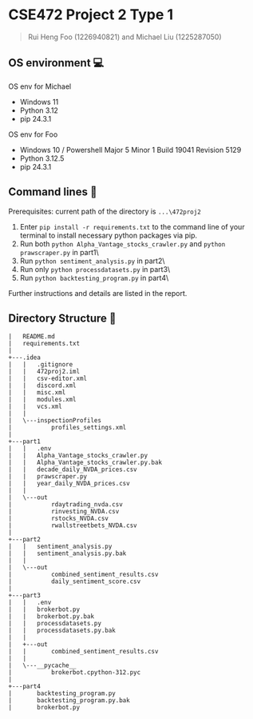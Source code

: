 ﻿# CSE472 Project 2 Type 1
> Rui Heng Foo (1226940821) and Michael Liu (1225287050)

## OS environment :computer:
OS env for Michael
- Windows 11 
- Python 3.12
- pip 24.3.1

OS env for Foo
- Windows 10 / Powershell Major 5 Minor 1 Build 19041 Revision 5129
- Python 3.12.5
- pip 24.3.1

## Command lines :bookmark_tabs:
Prerequisites: current path of the directory is `...\472proj2`

1. Enter `pip install -r requirements.txt` to the command line of your terminal to install necessary python packages via pip.
2. Run both `python Alpha_Vantage_stocks_crawler.py` and `python prawscraper.py` in part1\
3. Run `python sentiment_analysis.py` in part2\
4. Run only `python processdatasets.py` in part3\
5. Run `python backtesting_program.py` in part4\

Further instructions and details are listed in the report.

## Directory Structure :deciduous_tree:
```
|   README.md
|   requirements.txt
|   
+---.idea
|   |   .gitignore
|   |   472proj2.iml
|   |   csv-editor.xml
|   |   discord.xml
|   |   misc.xml
|   |   modules.xml
|   |   vcs.xml
|   |   
|   \---inspectionProfiles
|           profiles_settings.xml
|           
+---part1
|   |   .env
|   |   Alpha_Vantage_stocks_crawler.py
|   |   Alpha_Vantage_stocks_crawler.py.bak
|   |   decade_daily_NVDA_prices.csv
|   |   prawscraper.py
|   |   year_daily_NVDA_prices.csv
|   |   
|   \---out
|           rdaytrading_nvda.csv
|           rinvesting_NVDA.csv
|           rstocks_NVDA.csv
|           rwallstreetbets_NVDA.csv
|           
+---part2
|   |   sentiment_analysis.py
|   |   sentiment_analysis.py.bak
|   |   
|   \---out
|           combined_sentiment_results.csv
|           daily_sentiment_score.csv
|           
+---part3
|   |   .env
|   |   brokerbot.py
|   |   brokerbot.py.bak
|   |   processdatasets.py
|   |   processdatasets.py.bak
|   |   
|   +---out
|   |       combined_sentiment_results.csv
|   |       
|   \---__pycache__
|           brokerbot.cpython-312.pyc
|           
+---part4
|       backtesting_program.py
|       backtesting_program.py.bak
|       brokerbot.py
            
```            





